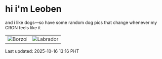 # hi i'm Leoben

and i like dogs—so have some random dog pics that change whenever my CRON feels like it

|  |  |
|--------|----------|
| ![Borzoi](https://random-dog-vercel.vercel.app/api/random-borzoi?v=1760591812) | ![Labrador](https://random-dog-vercel.vercel.app/api/random-labrador?v=1760591812) |

Last updated: 2025-10-16 13:16 PHT
